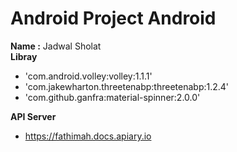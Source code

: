 # Android Project Android

**Name :** Jadwal Sholat
<br>
**Libray**

- 'com.android.volley:volley:1.1.1'
- 'com.jakewharton.threetenabp:threetenabp:1.2.4'
- 'com.github.ganfra:material-spinner:2.0.0'

**API Server**

- https://fathimah.docs.apiary.io

